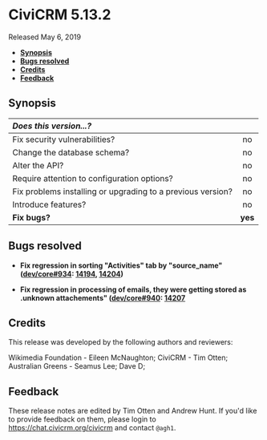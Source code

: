 # CiviCRM 5.13.2

Released May 6, 2019

- **[Synopsis](#synopsis)**
- **[Bugs resolved](#bugs)**
- **[Credits](#credits)**
- **[Feedback](#feedback)**

## <a name="synopsis"></a>Synopsis

| *Does this version...?*                                         |         |
|:--------------------------------------------------------------- |:-------:|
| Fix security vulnerabilities?                                   |   no    |
| Change the database schema?                                     |   no    |
| Alter the API?                                                  |   no    |
| Require attention to configuration options?                     |   no    |
| Fix problems installing or upgrading to a previous version?     |   no    |
| Introduce features?                                             |   no    |
| **Fix bugs?**                                                   | **yes** |

## <a name="bugs"></a>Bugs resolved

- **Fix regression in sorting "Activities" tab by "source_name" ([dev/core#934](https://lab.civicrm.org/dev/core/issues/934):
  [14194](https://github.com/civicrm/civicrm-core/pull/14194), [14204](https://github.com/civicrm/civicrm-core/pull/14204))**

- **Fix regression in processing of emails, they were getting stored as .unknown attachements" ([dev/core#940](https://lab.civicrm.org/dev/core/issues/940):
  [14207](https://github.com/civicrm/civicrm-core/pull/14207)**

## <a name="credits"></a>Credits

This release was developed by the following authors and reviewers:

Wikimedia Foundation - Eileen McNaughton; CiviCRM - Tim Otten; Australian Greens - Seamus Lee;
Dave D;

## <a name="feedback"></a>Feedback

These release notes are edited by Tim Otten and Andrew Hunt.  If you'd like to
provide feedback on them, please login to https://chat.civicrm.org/civicrm and
contact `@agh1`.
